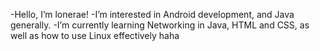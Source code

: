 -Hello, I’m lonerae!
-I’m interested in Android development, and Java generally.
-I’m currently learning Networking in Java, HTML and CSS, as well as how to use Linux effectively haha

<!---
lonerae/lonerae is a ✨ special ✨ repository because its `README.md` (this file) appears on your GitHub profile.
You can click the Preview link to take a look at your changes.
--->
